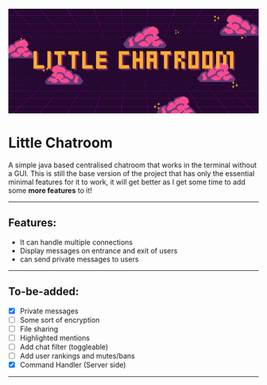 ![Little chatroom banner](./LittleChatroomBanner.png)
# Little Chatroom

A simple java based centralised chatroom that works in the terminal without a GUI.
This is still the base version of the project that has only the essential minimal features for it to work, it will get better as I get some time to add some **more features** to it!

------------


## Features:
* It can handle multiple connections
* Display messages on entrance and exit of users
* can send private messages to users

------------


## To-be-added:
- [x] Private messages
- [ ] Some sort of encryption
- [ ] File sharing
- [ ] Highlighted mentions
- [ ] Add chat filter (toggleable)
- [ ] Add user rankings and mutes/bans
- [x] Command Handler (Server side)

------------





